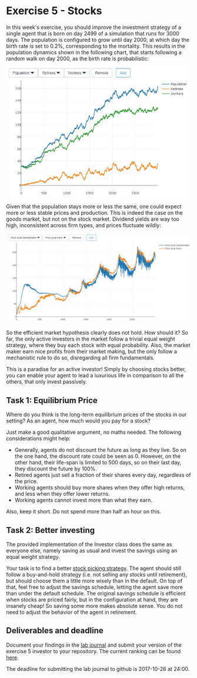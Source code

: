 # Exercise 5 - Stocks

In this week's exercise, you should improve the investment strategy of a single agent that is born on day 2499 of a simulation that runs for 3000 days. The population is configured to grow until day 2000, at which day the birth rate is set to 0.2%, corresponding to the mortality. This results in the population dynamics shown in the following chart, that starts following a random walk on day 2000, as the birth rate is probabilistic:

![population](images/population.jpg "Population Structure")

Given that the population stays more or less the same, one could expect more or less stable prices and production. This is indeed the case on the goods market, but not on the stock market. Dividend yields are way too high, inconsistent across firm types, and prices fluctuate wildly:

![stocks](images/stockmarket.jpg "Stock prices")

So the efficient market hypothesis clearly does not hold. How should it? So far, the only active investors in the market follow a trivial equal weight strategy, where they buy each stock with equal probability. Also, the market maker earn nice profits from their market making, but the only follow a mechanistic rule to do so, disregarding all firm fundamentals.

This is a paradise for an active investor! Simply by choosing stocks better, you can enable your agent to lead a luxurious life in comparison to all the others, that only invest passively.

## Task 1: Equilibrium Price

Where do you think is the long-term equilibrium prices of the stocks in our setting? As an agent, how much would you pay for a stock?

Just make a good qualitative argument, no maths needed. The following considerations might help:

* Generally, agents do not discount the future as long as they live. So on the one hand, the discount rate could be seen as 0. However, on the other hand, their life-span is limited to 500 days, so on their last day, they discount the future by 100%.
* Retired agents just sell a fraction of their shares every day, regardless of the price.
* Working agents should buy more shares when they offer high returns, and less when they offer lower returns.
* Working agents cannot invest more than what they earn.

Also, keep it short. Do not spend more than half an hour on this.

## Task 2: Better investing

The provided implementation of the Investor class does the same as everyone else, namely saving as usual and invest the savings using an equal weight strategy.

Your task is to find a better [stock picking strategy](../src/com/agentecon/exercise5/StockPickingStrategy.java). The agent should still follow a buy-and-hold strategy (i.e. not selling any stocks until retirement), but should choose them a little more wisely than in the default. On top of that, feel free to adjust the savings schedule, letting the agent save more than under the default schedule. The original savings schedule is efficient when stocks are priced fairly, but in the configuration at hand, they are insanely cheap! So saving some more makes absolute sense. You do not need to adjust the behavior of the agent in retirement.

## Deliverables and deadline

Document your findings in the [lab journal](exercise05-journal.md) and submit your version of the exercise 5 investor to your repository. The current ranking can be found [here](http://meissereconomics.com/vis/simulation?sim=ex5-stocks).

The deadline for submitting the lab journal to github is 2017-10-26 at 24:00.
